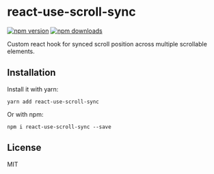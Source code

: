 # react-use-scroll-sync

[![npm version](https://img.shields.io/npm/v/react-use-scroll-sync.svg)](https://www.npmjs.com/package/react-use-scroll-sync)
[![npm downloads](https://img.shields.io/npm/dt/react-use-scroll-sync.svg)](https://www.npmjs.com/package/react-use-scroll-sync)

Custom react hook for synced scroll position across multiple scrollable
elements.

## Installation

Install it with yarn:

```
yarn add react-use-scroll-sync
```

Or with npm:

```
npm i react-use-scroll-sync --save
```

## License

MIT
